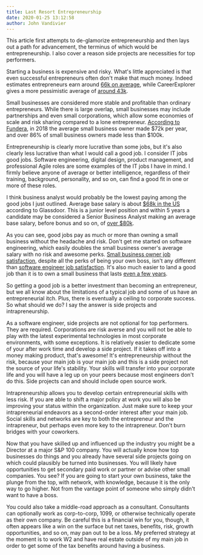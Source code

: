 ```yaml
---
title: Last Resort Entrepreneurship
date: 2020-01-25 13:12:58
author: John Vandivier
---
```




<!-- wp:paragraph -->
<p>This article first attempts to de-glamorize entrepreneurship and then lays out a path for advancement, the terminus of which would be entrepreneurship. I also cover a reason side projects are necessities for top performers.</p>
<!-- /wp:paragraph -->

<!-- wp:paragraph -->
<p>Starting a business is expensive and risky. What's little appreciated is that even successful entrepreneurs often don't make that much money. Indeed estimates entrepreneurs earn around <a href=\"https://www.indeed.com/salaries/entrepreneur-Salaries\">66k on average</a>, while CareerExplorer gives a more pessimistic average of <a href=\"https://www.careerexplorer.com/careers/entrepreneur/salary/\">around 43k</a>.</p>
<!-- /wp:paragraph -->

<!-- wp:paragraph -->
<p>Small businesses are considered more stable and profitable than ordinary entrepreneurs. While there is large overlap, small businesses may include partnerships and even small corporations, which allow some economies of scale and risk sharing compared to a lone entrepreneur. <a href=\"https://www.fundera.com/resources/small-business-revenue-statistics\">According to Fundera</a>, in 2018 the average small business owner made $72k per year, and over 86% of small business owners made less than $100k.</p>
<!-- /wp:paragraph -->

<!-- wp:paragraph -->
<p>Entrepreneurship is clearly more lucrative than some jobs, but it's also clearly less lucrative than what I would call a good job. I consider IT jobs good jobs. Software engineering, digital design, product management, and professional Agile roles are some examples of the IT jobs I have in mind. I firmly believe anyone of average or better intelligence, regardless of their training, background, personality, and so on, can find a good fit in one or more of these roles.</p>
<!-- /wp:paragraph -->

<!-- wp:paragraph -->
<p>I think business analyst would probably be the lowest paying among the good jobs I just outlined. Average base salary is about <a href=\"https://www.glassdoor.com/Salaries/us-business-analyst-salary-SRCH_IL.0,2_IN1_KO3,19.htm\">$68k in the US</a> according to Glassdoor. This is a junior level position and within 5 years a candidate may be considered a Senior Business Analyst making an average base salary, before bonus and so on, of <a href=\"https://www.glassdoor.com/Salaries/us-senior-business-analyst-salary-SRCH_IL.0,2_IN1_KO3,26.htm\">over $80k</a>.</p>
<!-- /wp:paragraph -->

<!-- wp:paragraph -->
<p>As you can see, good jobs pay as much or more than owning a small business without the headache and risk. Don't get me started on software engineering, which easily doubles the small business owner's average salary with no risk and awesome perks. <a href=\"https://news.gallup.com/poll/177641/small-business-owners-satisfied-less-likely-feel-successful.aspx\">Small business owner job satisfaction</a>, despite all the perks of being your own boss, isn't any different than <a href=\"https://www.surgeforward.com/do-people-enjoy-being-software-engineers/\">software engineer job satisfaction</a>. It's also much easier to land a good job than it is to own a small business that lasts <a href=\"https://www.fundera.com/blog/what-percentage-of-small-businesses-fail\">even a few years</a>.</p>
<!-- /wp:paragraph -->

<!-- wp:paragraph -->
<p>So getting a good job is a better investment than becoming an entrepreneur, but we all know about the limitations of a typical job and some of us have an entrepreneurial itch. Plus, there is eventually a ceiling to corporate success. So what should we do? I say the answer is side projects and intrapreneurship.</p>
<!-- /wp:paragraph -->

<!-- wp:paragraph -->
<p>As a software engineer, side projects are not optional for top performers. They are required. Corporations are risk averse and you will not be able to play with the latest experimental technologies in most corporate environments, with some exceptions. It is relatively easier to dedicate some of your after work time and develop a side project. If it takes off into a money making product, that's awesome! It's entrepreneurship without the risk, because your main job is your main job and this is a side project not the source of your life's stability. Your skills will transfer into your corporate life and you will have a leg up on your peers because most engineers don't do this. Side projects can and should include open source work.</p>
<!-- /wp:paragraph -->

<!-- wp:paragraph -->
<p>Intrapreneurship allows you to develop certain entrepreneurial skills with less risk. If you are able to shift a major policy at work you will also be improving your status within the organization. Just make sure to keep your intrapreneurial endeavors as a second-order interest after your main job. Social skills and networks are key to both the entrepreneur and the intrapreneur, but perhaps even more key to the intrapreneur. Don't burn bridges with your coworkers.</p>
<!-- /wp:paragraph -->

<!-- wp:paragraph -->
<p>Now that you have skilled up and influenced up the industry you might be a Director at a major S&amp;P 100 company. You will actually know how top businesses do things and you already have several side projects going on which could plausibly be turned into businesses. You will likely have opportunities to get secondary paid work or partner or advise other small companies. You see? If you are going to start your own business, take the plunge from the top, with network, with knowledge, because it is the only way to go higher. Not from the vantage point of someone who simply didn't want to have a boss.</p>
<!-- /wp:paragraph -->

<!-- wp:paragraph -->
<p>You could also take a middle-road approach as a consultant. Consultants can optionally work as corp-to-corp, 1099, or otherwise technically operate as their own company. Be careful this is a financial win for you, though, it often appears like a win on the surface but net taxes, benefits, risk, growth opportunities, and so on, may pan out to be a loss. My preferred strategy at the moment is to work W2 and have real estate outside of my main job in order to get some of the tax benefits around having a business.</p>
<!-- /wp:paragraph -->